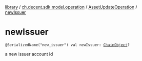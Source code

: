 [library](../../index.md) / [ch.decent.sdk.model.operation](../index.md) / [AssetUpdateOperation](index.md) / [newIssuer](./new-issuer.md)

# newIssuer

`@SerializedName("new_issuer") val newIssuer: `[`ChainObject`](../../ch.decent.sdk.model/-chain-object/index.md)`?`

a new issuer account id

